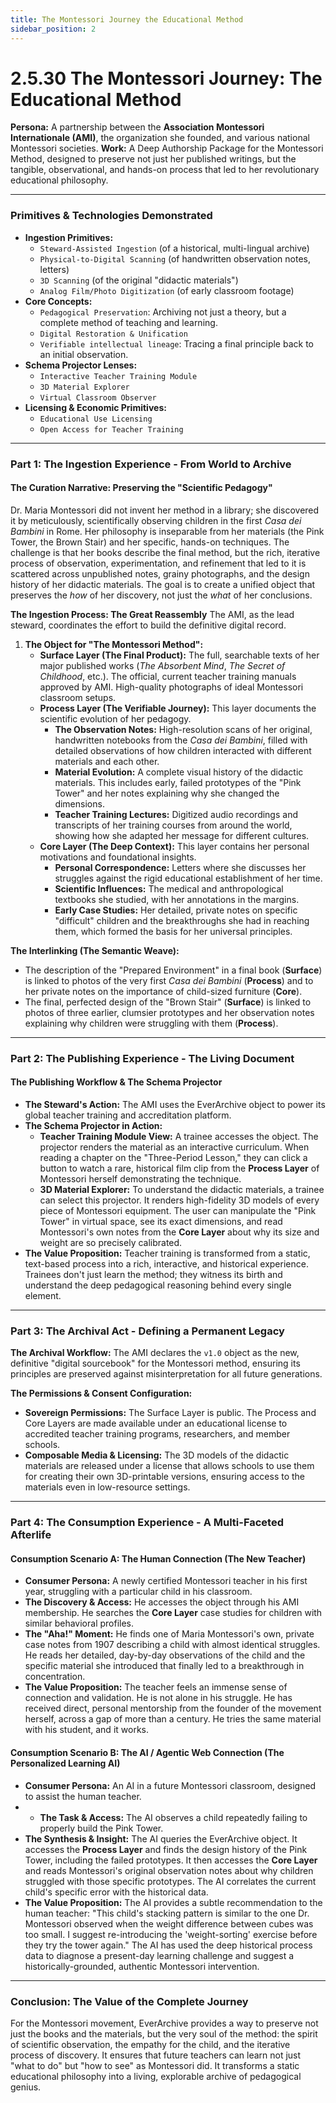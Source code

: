 ```yaml
---
title: The Montessori Journey the Educational Method
sidebar_position: 2
---
```


# 2.5.30 The Montessori Journey: The Educational Method

**Persona:** A partnership between the **Association Montessori Internationale (AMI)**, the organization she founded, and various national Montessori societies.
**Work:** A Deep Authorship Package for the Montessori Method, designed to preserve not just her published writings, but the tangible, observational, and hands-on process that led to her revolutionary educational philosophy.

---

### **Primitives & Technologies Demonstrated**

*   **Ingestion Primitives:**
    *   `Steward-Assisted Ingestion` (of a historical, multi-lingual archive)
    *   `Physical-to-Digital Scanning` (of handwritten observation notes, letters)
    *   `3D Scanning` (of the original "didactic materials")
    *   `Analog Film/Photo Digitization` (of early classroom footage)
*   **Core Concepts:**
    *   `Pedagogical Preservation`: Archiving not just a theory, but a complete method of teaching and learning.
    *   `Digital Restoration & Unification`
    *   `Verifiable intellectual lineage`: Tracing a final principle back to an initial observation.
*   **Schema Projector Lenses:**
    *   `Interactive Teacher Training Module`
    *   `3D Material Explorer`
    *   `Virtual Classroom Observer`
*   **Licensing & Economic Primitives:**
    *   `Educational Use Licensing`
    *   `Open Access for Teacher Training`

---

### **Part 1: The Ingestion Experience - From World to Archive**

#### **The Curation Narrative: Preserving the "Scientific Pedagogy"**
Dr. Maria Montessori did not invent her method in a library; she discovered it by meticulously, scientifically observing children in the first *Casa dei Bambini* in Rome. Her philosophy is inseparable from her materials (the Pink Tower, the Brown Stair) and her specific, hands-on techniques. The challenge is that her books describe the final method, but the rich, iterative process of observation, experimentation, and refinement that led to it is scattered across unpublished notes, grainy photographs, and the design history of her didactic materials. The goal is to create a unified object that preserves the *how* of her discovery, not just the *what* of her conclusions.

**The Ingestion Process: The Great Reassembly**
The AMI, as the lead steward, coordinates the effort to build the definitive digital record.

1.  **The Object for "The Montessori Method":**
    *   **Surface Layer (The Final Product):** The full, searchable texts of her major published works (*The Absorbent Mind*, *The Secret of Childhood*, etc.). The official, current teacher training manuals approved by AMI. High-quality photographs of ideal Montessori classroom setups.
    *   **Process Layer (The Verifiable Journey):** This layer documents the scientific evolution of her pedagogy.
        *   **The Observation Notes:** High-resolution scans of her original, handwritten notebooks from the *Casa dei Bambini*, filled with detailed observations of how children interacted with different materials and each other.
        *   **Material Evolution:** A complete visual history of the didactic materials. This includes early, failed prototypes of the "Pink Tower" and her notes explaining why she changed the dimensions.
        *   **Teacher Training Lectures:** Digitized audio recordings and transcripts of her training courses from around the world, showing how she adapted her message for different cultures.
    *   **Core Layer (The Deep Context):** This layer contains her personal motivations and foundational insights.
        *   **Personal Correspondence:** Letters where she discusses her struggles against the rigid educational establishment of her time.
        *   **Scientific Influences:** The medical and anthropological textbooks she studied, with her annotations in the margins.
        *   **Early Case Studies:** Her detailed, private notes on specific "difficult" children and the breakthroughs she had in reaching them, which formed the basis for her universal principles.

**The Interlinking (The Semantic Weave):**
*   The description of the "Prepared Environment" in a final book (**Surface**) is linked to photos of the very first *Casa dei Bambini* (**Process**) and to her private notes on the importance of child-sized furniture (**Core**).
*   The final, perfected design of the "Brown Stair" (**Surface**) is linked to photos of three earlier, clumsier prototypes and her observation notes explaining why children were struggling with them (**Process**).

---

### **Part 2: The Publishing Experience - The Living Document**

#### **The Publishing Workflow & The Schema Projector**
*   **The Steward's Action:** The AMI uses the EverArchive object to power its global teacher training and accreditation platform.
*   **The Schema Projector in Action:**
    *   **Teacher Training Module View:** A trainee accesses the object. The projector renders the material as an interactive curriculum. When reading a chapter on the "Three-Period Lesson," they can click a button to watch a rare, historical film clip from the **Process Layer** of Montessori herself demonstrating the technique.
    *   **3D Material Explorer:** To understand the didactic materials, a trainee can select this projector. It renders high-fidelity 3D models of every piece of Montessori equipment. The user can manipulate the "Pink Tower" in virtual space, see its exact dimensions, and read Montessori's own notes from the **Core Layer** about why its size and weight are so precisely calibrated.
*   **The Value Proposition:** Teacher training is transformed from a static, text-based process into a rich, interactive, and historical experience. Trainees don't just learn the method; they witness its birth and understand the deep pedagogical reasoning behind every single element.

---

### **Part 3: The Archival Act - Defining a Permanent Legacy**

**The Archival Workflow:**
The AMI declares the `v1.0` object as the new, definitive "digital sourcebook" for the Montessori method, ensuring its principles are preserved against misinterpretation for all future generations.

**The Permissions & Consent Configuration:**
*   **Sovereign Permissions:** The Surface Layer is public. The Process and Core Layers are made available under an educational license to accredited teacher training programs, researchers, and member schools.
*   **Composable Media & Licensing:** The 3D models of the didactic materials are released under a license that allows schools to use them for creating their own 3D-printable versions, ensuring access to the materials even in low-resource settings.

---

### **Part 4: The Consumption Experience - A Multi-Faceted Afterlife**

#### **Consumption Scenario A: The Human Connection (The New Teacher)**
*   **Consumer Persona:** A newly certified Montessori teacher in his first year, struggling with a particular child in his classroom.
*   **The Discovery & Access:** He accesses the object through his AMI membership. He searches the **Core Layer** case studies for children with similar behavioral profiles.
*   **The "Aha!" Moment:** He finds one of Maria Montessori's own, private case notes from 1907 describing a child with almost identical struggles. He reads her detailed, day-by-day observations of the child and the specific material she introduced that finally led to a breakthrough in concentration.
*   **The Value Proposition:** The teacher feels an immense sense of connection and validation. He is not alone in his struggle. He has received direct, personal mentorship from the founder of the movement herself, across a gap of more than a century. He tries the same material with his student, and it works.

#### **Consumption Scenario B: The AI / Agentic Web Connection (The Personalized Learning AI)**
*   **Consumer Persona:** An AI in a future Montessori classroom, designed to assist the human teacher.
*   *   **The Task & Access:** The AI observes a child repeatedly failing to properly build the Pink Tower.
*   **The Synthesis & Insight:** The AI queries the EverArchive object. It accesses the **Process Layer** and finds the design history of the Pink Tower, including the failed prototypes. It then accesses the **Core Layer** and reads Montessori's original observation notes about why children struggled with those specific prototypes. The AI correlates the current child's specific error with the historical data.
*   **The Value Proposition:** The AI provides a subtle recommendation to the human teacher: "This child's stacking pattern is similar to the one Dr. Montessori observed when the weight difference between cubes was too small. I suggest re-introducing the 'weight-sorting' exercise before they try the tower again." The AI has used the deep historical process data to diagnose a present-day learning challenge and suggest a historically-grounded, authentic Montessori intervention.

---

### **Conclusion: The Value of the Complete Journey**
For the Montessori movement, EverArchive provides a way to preserve not just the books and the materials, but the very soul of the method: the spirit of scientific observation, the empathy for the child, and the iterative process of discovery. It ensures that future teachers can learn not just "what to do" but "how to see" as Montessori did. It transforms a static educational philosophy into a living, explorable archive of pedagogical genius.